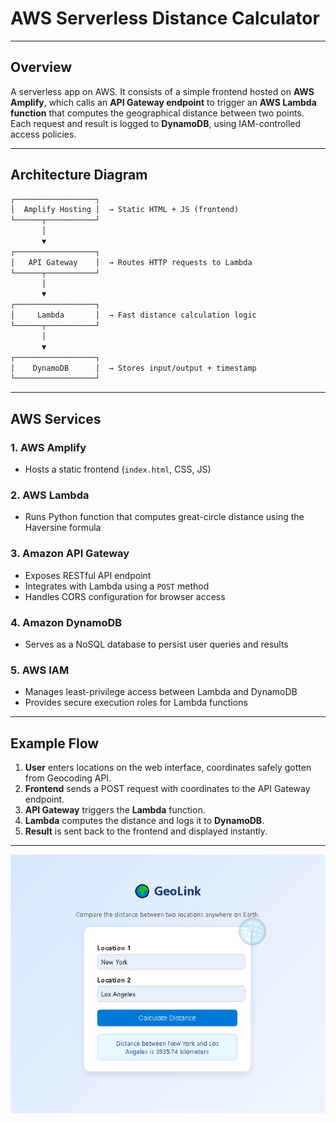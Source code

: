 # AWS Serverless Distance Calculator

---

## Overview

A serverless app on AWS.
It consists of a simple frontend hosted on **AWS Amplify**, which calls an **API Gateway endpoint** to trigger an **AWS Lambda function** that computes the geographical distance between two points.
Each request and result is logged to **DynamoDB**, using IAM-controlled access policies.

---

## Architecture Diagram

``` markdown
┌──────────────────┐
│  Amplify Hosting │  → Static HTML + JS (frontend)
└──────┬───────────┘
       │
       ▼
┌──────────────────┐
│   API Gateway    │  → Routes HTTP requests to Lambda
└──────┬───────────┘
       │
       ▼
┌──────────────────┐
│     Lambda       │  → Fast distance calculation logic
└──────┬───────────┘
       │
       ▼
┌──────────────────┐
│    DynamoDB      │  → Stores input/output + timestamp
└──────────────────┘
```

---

## AWS Services

### **1. AWS Amplify**

* Hosts a static frontend (`index.html`, CSS, JS)

### **2. AWS Lambda**

* Runs Python function that computes great-circle distance using the Haversine formula

### **3. Amazon API Gateway**

* Exposes RESTful API endpoint
* Integrates with Lambda using a `POST` method
* Handles CORS configuration for browser access

### **4. Amazon DynamoDB**

* Serves as a NoSQL database to persist user queries and results

### **5. AWS IAM**

* Manages least-privilege access between Lambda and DynamoDB
* Provides secure execution roles for Lambda functions

---

## Example Flow

1. **User** enters locations on the web interface, coordinates safely gotten from Geocoding API.
2. **Frontend** sends a POST request with coordinates to the API Gateway endpoint.
3. **API Gateway** triggers the **Lambda** function.
4. **Lambda** computes the distance and logs it to **DynamoDB**.
5. **Result** is sent back to the frontend and displayed instantly.

---

![GeoLink UI](/assets/geolink.png "Geolink UI")
